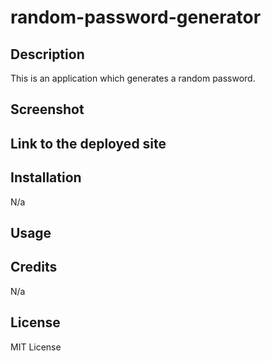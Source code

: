 # random-password-generator

## Description 
This is an application which generates a random password.

## Screenshot


## Link to the deployed site 


## Installation 
N/a

## Usage 


## Credits 
N/a

## License
MIT License
